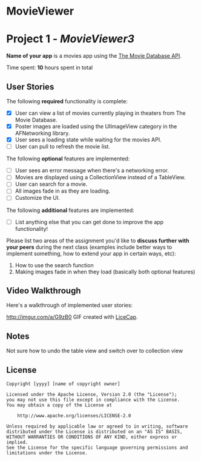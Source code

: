 # MovieViewer
# Project 1 - *MovieViewer3*

**Name of your app** is a movies app using the [The Movie Database API](http://docs.themoviedb.apiary.io/#).

Time spent: **10** hours spent in total

## User Stories

The following **required** functionality is complete:

- [x] User can view a list of movies currently playing in theaters from The Movie Database.
- [x] Poster images are loaded using the UIImageView category in the AFNetworking library.
- [x] User sees a loading state while waiting for the movies API.
- [ ] User can pull to refresh the movie list.

The following **optional** features are implemented:

- [ ] User sees an error message when there's a networking error.
- [ ] Movies are displayed using a CollectionView instead of a TableView.
- [ ] User can search for a movie.
- [ ] All images fade in as they are loading.
- [ ] Customize the UI.

The following **additional** features are implemented:

- [ ] List anything else that you can get done to improve the app functionality!

Please list two areas of the assignment you'd like to **discuss further with your peers** during the next class (examples include better ways to implement something, how to extend your app in certain ways, etc):

1. How to use the search function
2. Making images fade in when they load (basically both optional features)

## Video Walkthrough 

Here's a walkthrough of implemented user stories:
<blockquote class="imgur-embed-pub" lang="en" data-id="a/G9zB0"><a href="//imgur.com/G9zB0"></a></blockquote><script async src="//s.imgur.com/min/embed.js" charset="utf-8"></script>

http://imgur.com/a/G9zB0
GIF created with [LiceCap](http://www.cockos.com/licecap/).

## Notes

Not sure how to undo the table view and switch over to collection view 

## License

    Copyright [yyyy] [name of copyright owner]

    Licensed under the Apache License, Version 2.0 (the "License");
    you may not use this file except in compliance with the License.
    You may obtain a copy of the License at

        http://www.apache.org/licenses/LICENSE-2.0

    Unless required by applicable law or agreed to in writing, software
    distributed under the License is distributed on an "AS IS" BASIS,
    WITHOUT WARRANTIES OR CONDITIONS OF ANY KIND, either express or implied.
    See the License for the specific language governing permissions and
    limitations under the License.
